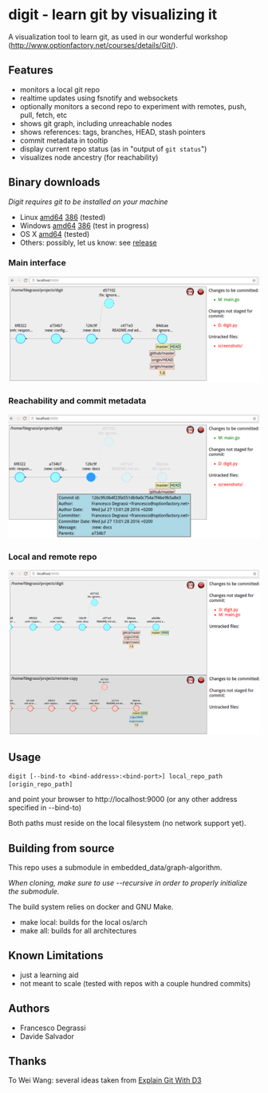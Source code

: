 # digit - learn git by visualizing it
A visualization tool to learn git, as used in our wonderful workshop (http://www.optionfactory.net/courses/details/Git/).

## Features

* monitors a local git repo
* realtime updates using fsnotify and websockets
* optionally monitors a second repo to experiment with remotes, push, pull, fetch, etc
* shows git graph, including unreachable nodes
* shows references: tags, branches, HEAD, stash pointers
* commit metadata in tooltip
* display current repo status (as in "output of `git status`")
* visualizes node ancestry (for reachability)

## Binary downloads
*Digit requires git to be installed on your machine*

* Linux [amd64](//github.com/optionfactory/digit/releases/download/1.1/digit-linux-amd64) [386](//github.com/optionfactory/digit/releases/download/1.1/digit-linux-386) (tested)
* Windows [amd64](//github.com/optionfactory/digit/releases/download/1.1/digit-windows-amd64.exe) [386](//github.com/optionfactory/digit/releases/download/1.1/digit-windows-386.exe) (test in progress)
* OS X [amd64](//github.com/optionfactory/digit/releases/download/1.1/digit-darwin-amd64) (tested)
* Others: possibly, let us know: see [release](//github.com/optionfactory/digit/releases/tag/1.1)

### Main interface 
![Main interface](screenshots/cover.png?raw=true "Main interface")
### Reachability and commit metadata
![Reachability and commit metadata](screenshots/reachability_and_commit_details.png?raw=true "Reachability and commit metadata")
### Local and remote repo
![Local and remote repo](screenshots/local-vs-remote.png?raw=true "Local and remote repo")

## Usage
```
digit [--bind-to <bind-address>:<bind-port>] local_repo_path [origin_repo_path]
```

and point your browser to http://localhost:9000 (or any other address specified in --bind-to)

Both paths must reside on the local filesystem (no network support yet).

## Building from source
This repo uses a submodule in embedded_data/graph-algorithm.

*When cloning, make sure to use --recursive in order to properly initialize the submodule.*

The build system relies on docker and GNU Make.

* make local: builds for the local os/arch
* make all: builds for all architectures

## Known Limitations

* just a learning aid
* not meant to scale (tested with repos with a couple hundred commits)

## Authors

* Francesco Degrassi
* Davide Salvador

## Thanks
To Wei Wang: several ideas taken from [Explain Git With D3](https://github.com/onlywei/explain-git-with-d3)
